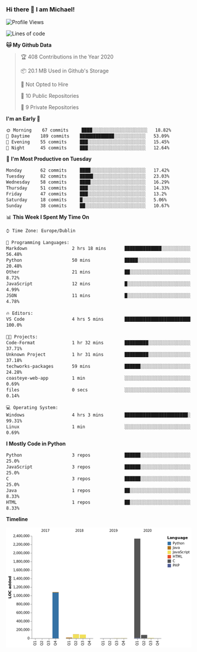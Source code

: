 ### Hi there 👋 I am Michael!

<!--START_SECTION:waka-->
![Profile Views](http://img.shields.io/badge/Profile%20Views-95-blue)

![Lines of code](https://img.shields.io/badge/From%20Hello%20World%20I%27ve%20Written-8.7%20million%20lines%20of%20code-blue)

**🐱 My Github Data** 

> 🏆 408 Contributions in the Year 2020
 > 
> 📦 20.1 MB Used in Github's Storage 
 > 
> 🚫 Not Opted to Hire
 > 
> 📜 10 Public Repositories
 > 
> 🔑 9 Private Repositories 

**I'm an Early 🐤** 

```text
🌞 Morning    67 commits     ████░░░░░░░░░░░░░░░░░░░░░   18.82% 
🌆 Daytime    189 commits    █████████████░░░░░░░░░░░░   53.09% 
🌃 Evening    55 commits     ███░░░░░░░░░░░░░░░░░░░░░░   15.45% 
🌙 Night      45 commits     ███░░░░░░░░░░░░░░░░░░░░░░   12.64%

```
📅 **I'm Most Productive on Tuesday** 

```text
Monday       62 commits     ████░░░░░░░░░░░░░░░░░░░░░   17.42% 
Tuesday      82 commits     █████░░░░░░░░░░░░░░░░░░░░   23.03% 
Wednesday    58 commits     ████░░░░░░░░░░░░░░░░░░░░░   16.29% 
Thursday     51 commits     ███░░░░░░░░░░░░░░░░░░░░░░   14.33% 
Friday       47 commits     ███░░░░░░░░░░░░░░░░░░░░░░   13.2% 
Saturday     18 commits     █░░░░░░░░░░░░░░░░░░░░░░░░   5.06% 
Sunday       38 commits     ██░░░░░░░░░░░░░░░░░░░░░░░   10.67%

```


📊 **This Week I Spent My Time On** 

```text
⌚︎ Time Zone: Europe/Dublin

💬 Programming Languages: 
Markdown                 2 hrs 18 mins       ██████████████░░░░░░░░░░░   56.48% 
Python                   50 mins             █████░░░░░░░░░░░░░░░░░░░░   20.48% 
Other                    21 mins             ██░░░░░░░░░░░░░░░░░░░░░░░   8.72% 
JavaScript               12 mins             █░░░░░░░░░░░░░░░░░░░░░░░░   4.99% 
JSON                     11 mins             █░░░░░░░░░░░░░░░░░░░░░░░░   4.78%

🔥 Editors: 
VS Code                  4 hrs 5 mins        █████████████████████████   100.0%

🐱‍💻 Projects: 
Code-Format              1 hr 32 mins        █████████░░░░░░░░░░░░░░░░   37.71% 
Unknown Project          1 hr 31 mins        █████████░░░░░░░░░░░░░░░░   37.18% 
techworks-packages       59 mins             ██████░░░░░░░░░░░░░░░░░░░   24.28% 
coasteye-web-app         1 min               ░░░░░░░░░░░░░░░░░░░░░░░░░   0.69% 
files                    0 secs              ░░░░░░░░░░░░░░░░░░░░░░░░░   0.14%

💻 Operating System: 
Windows                  4 hrs 3 mins        ████████████████████████░   99.31% 
Linux                    1 min               ░░░░░░░░░░░░░░░░░░░░░░░░░   0.69%

```

**I Mostly Code in Python** 

```text
Python                   3 repos             ██████░░░░░░░░░░░░░░░░░░░   25.0% 
JavaScript               3 repos             ██████░░░░░░░░░░░░░░░░░░░   25.0% 
C                        3 repos             ██████░░░░░░░░░░░░░░░░░░░   25.0% 
Java                     1 repos             ██░░░░░░░░░░░░░░░░░░░░░░░   8.33% 
HTML                     1 repos             ██░░░░░░░░░░░░░░░░░░░░░░░   8.33%

```


**Timeline**

![Chart not found](https://github.com/AppDevMichael/AppDevMichael/blob/master/charts/bar_graph.png) 


<!--END_SECTION:waka-->

